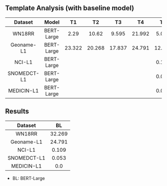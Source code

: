 

## Template Analysis (with baseline model)

| Dataset | Model | T1 | T2 | T3 | T4 | T5 | T6 | T7 | T8 |
|:---:|:---:|:---:|:---:|:---:|:---:|:---:|:---:|:---:|:---:|
|WN18RR |BERT-Large| 2.29 | 10.62 | 9.595 | 21.992 | 5.079 | 21.915 | 9.906 | 32.269|
|Geoname-L1|BERT-Large| 23.322 | 20.268 | 17.837 | 24.791 | 12.505 | 15.676 | 3.752 | 20.988 |
| NCI-L1|BERT-Large| | | | | 0.109 | 0.063 | 0.009 | 0.000|
|SNOMEDCT-L1|BERT-Large| | | | | 0.048 | 0.053 | 0.001 | 0.004 |
|MEDICIN-L1|BERT-Large| | | | | 0.000 | 0.000 | 0.000 | 0.000


## Results

| Dataset | BL |
|:---:|:---:|
|WN18RR | 32.269 |
|Geoname-L1|  24.791 |
| NCI-L1 | 0.109 | 
|SNOMEDCT-L1| 0.053  |
|MEDICIN-L1| 0.0|



* BL: BERT-Large